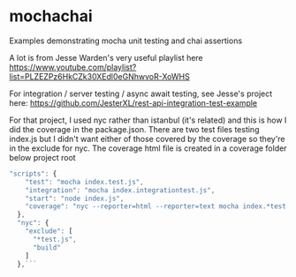 # mochachai

Examples demonstrating mocha unit testing and chai assertions

A lot is from Jesse Warden's very useful playlist here 
https://www.youtube.com/playlist?list=PLZEZPz6HkCZk30XEdl0eGNhwvoR-XoWHS

For integration / server testing / async await testing, see Jesse's project here:
https://github.com/JesterXL/rest-api-integration-test-example

For that project, I used nyc rather than istanbul (it's related) and this is how I did the coverage
in the package.json.  There are two test files testing index.js but I didn't want either of those covered by the
coverage so they're in the exclude for nyc.  The coverage html file is created in a coverage folder below project root
```javascript 
"scripts": {
    "test": "mocha index.test.js",
    "integration": "mocha index.integrationtest.js",
    "start": "node index.js",
    "coverage": "nyc --reporter=html --reporter=text mocha index.*test.js || true --timeout=3000"
  },
  "nyc": {
    "exclude": [
      "*test.js",
      "build"
    ]
  },```

